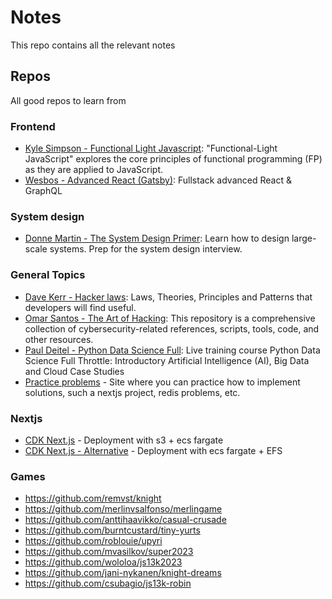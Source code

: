# Notes

This repo contains all the relevant notes

## Repos

All good repos to learn from

### Frontend

- [Kyle Simpson - Functional Light Javascript](https://github.com/getify/Functional-Light-JS): "Functional-Light JavaScript" explores the core principles of functional programming (FP) as they are applied to JavaScript.
- [Wesbos - Advanced React (Gatsby)](https://github.com/wesbos/Advanced-React): Fullstack advanced React & GraphQL

### System design

- [Donne Martin - The System Design Primer](https://github.com/donnemartin/system-design-primer): Learn how to design large-scale systems. Prep for the system design interview.

### General Topics

- [Dave Kerr - Hacker laws](https://github.com/dwmkerr/hacker-laws): Laws, Theories, Principles and Patterns that developers will find useful.
- [Omar Santos - The Art of Hacking](https://github.com/The-Art-of-Hacking/h4cker): This repository is a comprehensive collection of cybersecurity-related references, scripts, tools, code, and other resources.
- [Paul Deitel - Python Data Science Full](https://github.com/pdeitel/PythonDataScienceFullThrottle): Live training course Python Data Science Full Throttle: Introductory Artificial Intelligence (AI), Big Data and Cloud Case Studies
- [Practice problems](https://www.practiceprobs.com/) - Site where you can practice how to implement solutions, such a nextjs project, redis problems, etc.

### Nextjs
- [CDK Next.js](https://github.com/shibayu36/nextjs-on-ecs) - Deployment with s3 + ecs fargate
- [CDK Next.js - Alternative](https://github.com/dkershner6/cdk-nextjs-standalone-ecs) - Deployment with ecs fargate + EFS


### Games
- https://github.com/remvst/knight
- https://github.com/merlinvsalfonso/merlingame
- https://github.com/anttihaavikko/casual-crusade
- https://github.com/burntcustard/tiny-yurts
- https://github.com/roblouie/upyri
- https://github.com/mvasilkov/super2023
- https://github.com/wololoa/js13k2023
- https://github.com/jani-nykanen/knight-dreams
- https://github.com/csubagio/js13k-robin
